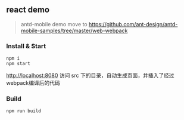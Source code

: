 
## react demo

> antd-mobile demo move to https://github.com/ant-design/antd-mobile-samples/tree/master/web-webpack

### Install & Start

```shell
npm i
npm start
```

<http://localhost:8080>
访问 src 下的目录，自动生成页面，并插入了经过webpack编译后的代码

### Build

```sh
npm run build
```
